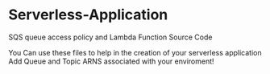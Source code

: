 # Serverless-Application
SQS queue access policy and Lambda Function Source Code

You Can use these files to help in the creation of your serverless application
Add Queue and Topic ARNS associated with your enviroment!
